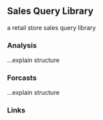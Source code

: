 ## Sales Query Library

a retail store sales query library

### Analysis

...explain structure

### Forcasts

...explain structure

### Links

